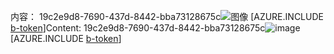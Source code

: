 <span data-ttu-id="e611c-101">内容： 19c2e9d8-7690-437d-8442-bba73128675c![图像](40489e1e-f239-4868-87f1-e77b1ccd6a85.png)
[AZURE.INCLUDE [b-token](9e1b72b0-acce-4353-9c90-5994d91899ff.md)]</span><span class="sxs-lookup"><span data-stu-id="e611c-101">Content: 19c2e9d8-7690-437d-8442-bba73128675c![image](40489e1e-f239-4868-87f1-e77b1ccd6a85.png)
[AZURE.INCLUDE [b-token](9e1b72b0-acce-4353-9c90-5994d91899ff.md)]</span></span>
